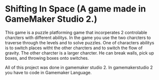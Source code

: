 # Shifting In Space (A game made in GameMaker Studio 2.)
This game is a puzzle platforming game that incorperates 2 controlable charcters with different abilitys. In the game you use the two charcters to traverse through the levels and to solve puzzles. 
One of characters abilitys is to switch places witht the other charcters and to switch the flow of gravity. The other charcter is a larger charcter. He can break walls, pick up boxes, and throwing boxes onto switches.

All of this project was done in gamemaker studio 2. In gamemakerstudio 2 you have to code in Gamemaker Language. 